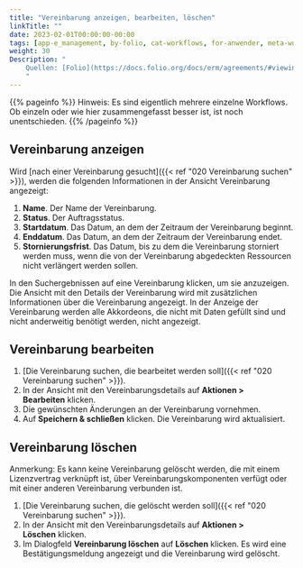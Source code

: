 ```yaml
---
title: "Vereinbarung anzeigen, bearbeiten, löschen"
linkTitle: ""
date: 2023-02-01T00:00:00-00:00
tags: [app-e_management, by-folio, cat-workflows, for-anwender, meta-workflow_sammlung]
weight: 30
Description: "
    Quellen: [Folio](https://docs.folio.org/docs/erm/agreements/#viewing-an-agreement) & [GBV](https://info.gbv.de/pages/viewpage.action?pageId=845250580)
    "
---
```


{{% pageinfo %}}
Hinweis: Es sind eigentlich mehrere einzelne Workflows. Ob einzeln oder wie hier zusammengefasst besser ist, ist noch unentschieden.
{{% /pageinfo %}}

## Vereinbarung anzeigen

Wird [nach einer Vereinbarung gesucht]({{< ref "020 Vereinbarung suchen" >}}), werden die folgenden Informationen in der Ansicht Vereinbarung angezeigt:

1.  **Name**. Der Name der Vereinbarung.
2.  **Status**. Der Auftragsstatus.
3.  **Startdatum**. Das Datum, an dem der Zeitraum der Vereinbarung beginnt.
4.  **Enddatum**. Das Datum, an dem der Zeitraum der Vereinbarung endet.
5.  **Stornierungsfrist**. Das Datum, bis zu dem die Vereinbarung storniert werden muss, wenn die von der Vereinbarung abgedeckten Ressourcen nicht verlängert werden sollen.

In den Suchergebnissen auf eine Vereinbarung klicken, um sie anzuzeigen. Die Ansicht mit den Details der Vereinbarung wird mit zusätzlichen Informationen über die Vereinbarung angezeigt. In der Anzeige der Vereinbarung werden alle Akkordeons, die nicht mit Daten gefüllt sind und nicht anderweitig benötigt werden, nicht angezeigt.

## Vereinbarung bearbeiten

1.  [Die Vereinbarung suchen, die bearbeitet werden soll]({{< ref "020 Vereinbarung suchen" >}}).
2.  In der Ansicht mit den Vereinbarungsdetails auf **Aktionen > Bearbeiten** klicken.
3.  Die gewünschten Änderungen an der Vereinbarung vornehmen.
4.  Auf **Speichern & schließen** klicken. Die Vereinbarung wird aktualisiert.

## Vereinbarung löschen

Anmerkung: Es kann keine Vereinbarung gelöscht werden, die mit einem Lizenzvertrag verknüpft ist, über Vereinbarungskomponenten verfügt oder mit einer anderen Vereinbarung verbunden ist.

1.  [Die Vereinbarung suchen, die gelöscht werden soll]({{< ref "020 Vereinbarung suchen" >}}).
2.  In der Ansicht mit den Vereinbarungsdetails auf **Aktionen > Löschen** klicken.
3.  Im Dialogfeld **Vereinbarung löschen** auf **Löschen** klicken. Es wird eine Bestätigungsmeldung angezeigt und die Vereinbarung wird gelöscht.


